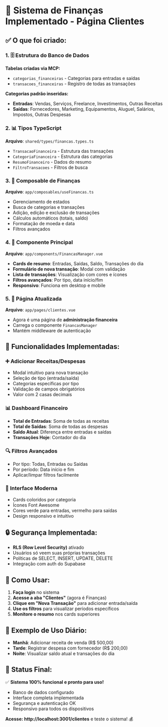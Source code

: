 # 🎯 Sistema de Finanças Implementado - Página Clientes

## ✅ O que foi criado:

### 1. 🗄️ **Estrutura do Banco de Dados**
**Tabelas criadas via MCP:**
- `categorias_financeiras` - Categorias para entradas e saídas
- `transacoes_financeiras` - Registro de todas as transações

**Categorias padrão inseridas:**
- **Entradas**: Vendas, Serviços, Freelance, Investimentos, Outras Receitas
- **Saídas**: Fornecedores, Marketing, Equipamentos, Aluguel, Salários, Impostos, Outras Despesas

### 2. 📊 **Tipos TypeScript**
**Arquivo**: `shared/types/financas.types.ts`
- `TransacaoFinanceira` - Estrutura das transações
- `CategoriaFinanceira` - Estrutura das categorias
- `ResumoFinanceiro` - Dados do resumo
- `FiltroTransacoes` - Filtros de busca

### 3. 🔧 **Composable de Finanças**
**Arquivo**: `app/composables/useFinancas.ts`
- Gerenciamento de estados
- Busca de categorias e transações
- Adição, edição e exclusão de transações
- Cálculos automáticos (totais, saldo)
- Formatação de moeda e data
- Filtros avançados

### 4. 🎨 **Componente Principal**
**Arquivo**: `app/components/FinancasManager.vue`
- **Cards de resumo**: Entradas, Saídas, Saldo, Transações do dia
- **Formulário de nova transação**: Modal com validação
- **Lista de transações**: Visualização com cores e ícones
- **Filtros avançados**: Por tipo, data início/fim
- **Responsivo**: Funciona em desktop e mobile

### 5. 📄 **Página Atualizada**
**Arquivo**: `app/pages/clientes.vue`
- Agora é uma página de **administração financeira**
- Carrega o componente `FinancasManager`
- Mantém middleware de autenticação

## 🎯 **Funcionalidades Implementadas:**

### ➕ **Adicionar Receitas/Despesas**
- Modal intuitivo para nova transação
- Seleção de tipo (entrada/saída)
- Categorias específicas por tipo
- Validação de campos obrigatórios
- Valor com 2 casas decimais

### 📊 **Dashboard Financeiro**
- **Total de Entradas**: Soma de todas as receitas
- **Total de Saídas**: Soma de todas as despesas  
- **Saldo Atual**: Diferença entre entradas e saídas
- **Transações Hoje**: Contador do dia

### 🔍 **Filtros Avançados**
- Por tipo: Todas, Entradas ou Saídas
- Por período: Data início e fim
- Aplicar/limpar filtros facilmente

### 🎨 **Interface Moderna**
- Cards coloridos por categoria
- Ícones Font Awesome
- Cores verde para entradas, vermelho para saídas
- Design responsivo e intuitivo

## 🔒 **Segurança Implementada:**
- **RLS (Row Level Security)** ativado
- Usuários só veem suas próprias transações
- Políticas de SELECT, INSERT, UPDATE, DELETE
- Integração com auth do Supabase

## 🚀 **Como Usar:**

1. **Faça login** no sistema
2. **Acesse a aba "Clientes"** (agora é Finanças)
3. **Clique em "Nova Transação"** para adicionar entrada/saída
4. **Use os filtros** para visualizar períodos específicos
5. **Monitore o resumo** nos cards superiores

## 📱 **Exemplo de Uso Diário:**
- **Manhã**: Adicionar receita de venda (R$ 500,00)
- **Tarde**: Registrar despesa com fornecedor (R$ 200,00)
- **Noite**: Visualizar saldo atual e transações do dia

## 🎯 **Status Final:**
✅ **Sistema 100% funcional e pronto para uso!**
- Banco de dados configurado
- Interface completa implementada  
- Segurança e autenticação OK
- Responsivo para todos os dispositivos

**Acesse: http://localhost:3001/clientes** e teste o sistema! 💰